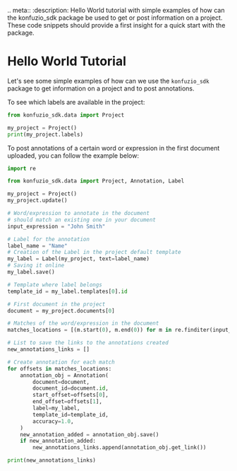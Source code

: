 .. meta::
   :description: Hello World tutorial with simple examples of how can the konfuzio_sdk package be used to get or post information on a project. These code snippets should provide a first insight for a quick start with the package.

# Hello World Tutorial

Let's see some simple examples of how can we use the `konfuzio_sdk` package to get information on a project and to post annotations.

To see which labels are available in the project:

```python
from konfuzio_sdk.data import Project

my_project = Project()
print(my_project.labels)
```

To post annotations of a certain word or expression in the first document uploaded, you can follow the example below:

```python
import re

from konfuzio_sdk.data import Project, Annotation, Label

my_project = Project()
my_project.update()

# Word/expression to annotate in the document
# should match an existing one in your document
input_expression = "John Smith"

# Label for the annotation
label_name = "Name"
# Creation of the Label in the project default template
my_label = Label(my_project, text=label_name)
# Saving it online
my_label.save()

# Template where label belongs
template_id = my_label.templates[0].id

# First document in the project
document = my_project.documents[0]

# Matches of the word/expression in the document
matches_locations = [(m.start(0), m.end(0)) for m in re.finditer(input_expression, document.text)]

# List to save the links to the annotations created
new_annotations_links = []

# Create annotation for each match
for offsets in matches_locations:
    annotation_obj = Annotation(
        document=document,
        document_id=document.id,
        start_offset=offsets[0],
        end_offset=offsets[1],
        label=my_label,
        template_id=template_id,
        accuracy=1.0,
    )
    new_annotation_added = annotation_obj.save()
    if new_annotation_added:
        new_annotations_links.append(annotation_obj.get_link())

print(new_annotations_links)

```
